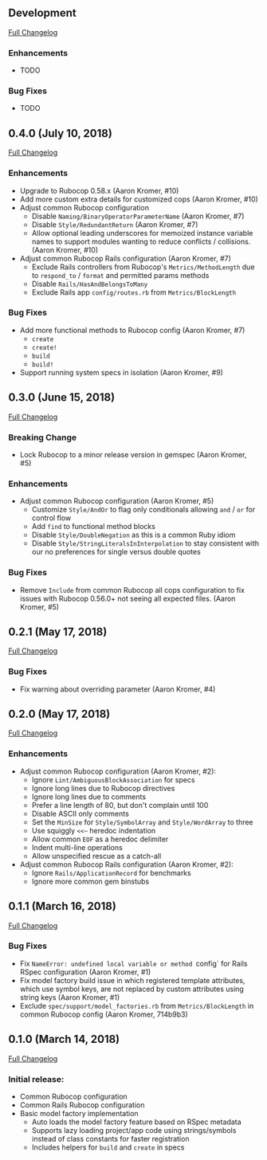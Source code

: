 ## Development

[Full Changelog](https://github.com/RadiusNetworks/radius-spec/compare/v0.4.0...master)

### Enhancements

- TODO

### Bug Fixes

- TODO


## 0.4.0 (July 10, 2018)

[Full Changelog](https://github.com/RadiusNetworks/radius-spec/compare/v0.3.0...v0.4.0)

### Enhancements

- Upgrade to Rubocop 0.58.x (Aaron Kromer, #10)
- Add more custom extra details for customized cops (Aaron Kromer, #10)
- Adjust common Rubocop configuration
  - Disable `Naming/BinaryOperatorParameterName` (Aaron Kromer, #7)
  - Disable `Style/RedundantReturn` (Aaron Kromer, #7)
  - Allow optional leading underscores for memoized instance variable names to
    support modules wanting to reduce conflicts / collisions. (Aaron Kromer, #10)
- Adjust common Rubocop Rails configuration (Aaron Kromer, #7)
  - Exclude Rails controllers from Rubocop's `Metrics/MethodLength` due to
    `respond_to` / `format` and permitted params methods
  - Disable `Rails/HasAndBelongsToMany`
  - Exclude Rails app `config/routes.rb` from `Metrics/BlockLength`

### Bug Fixes

- Add more functional methods to Rubocop config (Aaron Kromer, #7)
  - `create`
  - `create!`
  - `build`
  - `build!`
- Support running system specs in isolation (Aaron Kromer, #9)


## 0.3.0 (June 15, 2018)

[Full Changelog](https://github.com/RadiusNetworks/radius-spec/compare/v0.2.1...v0.3.0)

### Breaking Change

- Lock Rubocop to a minor release version in gemspec (Aaron Kromer, #5)

### Enhancements

- Adjust common Rubocop configuration (Aaron Kromer, #5)
  - Customize `Style/AndOr` to flag only conditionals allowing `and` / `or` for
    control flow
  - Add `find` to functional method blocks
  - Disable `Style/DoubleNegation` as this is a common Ruby idiom
  - Disable `Style/StringLiteralsInInterpolation` to stay consistent with our
    no preferences for single versus double quotes

### Bug Fixes

- Remove `Include` from common Rubocop all cops configuration to fix issues
  with Rubocop 0.56.0+ not seeing all expected files. (Aaron Kromer, #5)


## 0.2.1 (May 17, 2018)

[Full Changelog](https://github.com/RadiusNetworks/radius-spec/compare/v0.2.0...v0.2.1)

### Bug Fixes

-  Fix warning about overriding parameter (Aaron Kromer, #4)


## 0.2.0 (May 17, 2018)

[Full Changelog](https://github.com/RadiusNetworks/radius-spec/compare/v0.1.1...v0.2.0)

### Enhancements

- Adjust common Rubocop configuration (Aaron Kromer, #2):
  - Ignore `Lint/AmbiguousBlockAssociation` for specs
  - Ignore long lines due to Rubocop directives
  - Ignore long lines due to comments
  - Prefer a line length of 80, but don't complain until 100
  - Disable ASCII only comments
  - Set the `MinSize` for `Style/SymbolArray` and `Style/WordArray` to three
  - Use squiggly `<<~` heredoc indentation
  - Allow common `EOF` as a heredoc delimiter
  - Indent multi-line operations
  - Allow unspecified rescue as a catch-all
- Adjust common Rubocop Rails configuration (Aaron Kromer, #2):
  - Ignore `Rails/ApplicationRecord` for benchmarks
  - Ignore more common gem binstubs


## 0.1.1 (March 16, 2018)

[Full Changelog](https://github.com/RadiusNetworks/radius-spec/compare/v0.1.0...v0.1.1)

### Bug Fixes

- Fix `NameError: undefined local variable or method `config` for Rails RSpec
  configuration (Aaron Kromer, #1)
- Fix model factory build issue in which registered template attributes, which
  use symbol keys, are not replaced by custom attributes using string keys
  (Aaron Kromer, #1)
- Exclude `spec/support/model_factories.rb` from `Metrics/BlockLength` in
  common Rubocop config (Aaron Kromer, 714b9b3)


## 0.1.0 (March 14, 2018)

[Full Changelog](https://github.com/RadiusNetworks/radius-spec/compare/0fb9d553f493c7ba454f13c9d4332d62a336f0a4...v0.1.0)

### Initial release:

- Common Rubocop configuration
- Common Rails Rubocop configuration
- Basic model factory implementation
  - Auto loads the model factory feature based on RSpec metadata
  - Supports lazy loading project/app code using strings/symbols instead of
    class constants for faster registration
  - Includes helpers for `build` and `create` in specs
